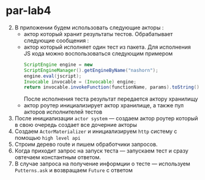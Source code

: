 # par-lab4

<!-- 1. Создаем `actor system` -->
2. В приложении будем использовать следующие акторы :
   - актор который хранит результаты тестов.
      Обрабатывает следующие сообщения :
      <!-- - cообщение с результатом одного теста → кладет его в локальное хранилище. -->
      <!-- - cообщение с запросом результата теста → отвечает сообщением с результатом всех тестов для заданного packageId -->
   - актор который исполняет один тест из пакета.
      Для исполнения JS кода можно воспользоваться следующим примером
      ```java
      ScriptEngine engine = new
      ScriptEngineManager().getEngineByName("nashorn");
      engine.eval(jscript);
      Invocable invocable = (Invocable) engine;
      return invocable.invokeFunction(functionName, params).toString();
      ```
      После исполнения теста результат передается актору хранилищу
   - актор роутер
      инициализирует актор хранилище, а также пул акторов исполнителей тестов
3. После инициализации `actor system` — создаем актор роутер который в свою
очередь создает все дочерние акторы
4. Создаем `ActorMaterializer` и инициализируем `http` систему с помощью
`high level api`
5. Cтроим дерево route и пишем обработчики запросов.
6. Когда приходит запрос на запуск теста — запускаем тест и сразу
овтечаем константным ответом.
7. В случае запроса на получение информции о тесте — используем
`Putterns.ask` и возвращаем `Future` с ответом
